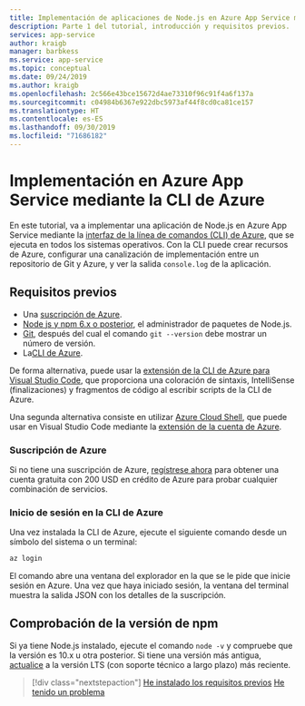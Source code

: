 ```yaml
---
title: Implementación de aplicaciones de Node.js en Azure App Service mediante la CLI de Azure
description: Parte 1 del tutorial, introducción y requisitos previos.
services: app-service
author: kraigb
manager: barbkess
ms.service: app-service
ms.topic: conceptual
ms.date: 09/24/2019
ms.author: kraigb
ms.openlocfilehash: 2c566e43bce15672d4ae73310f96c91f4a6f137a
ms.sourcegitcommit: c04984b6367e922dbc5973af44f8cd0ca81ce157
ms.translationtype: HT
ms.contentlocale: es-ES
ms.lasthandoff: 09/30/2019
ms.locfileid: "71686182"
---
```

# <a name="deploy-to-azure-app-service-using-the-azure-cli"></a>Implementación en Azure App Service mediante la CLI de Azure

En este tutorial, va a implementar una aplicación de Node.js en Azure App Service mediante la [interfaz de la línea de comandos (CLI) de Azure](https://docs.microsoft.com/cli/azure/overview?view=azure-cli-latest), que se ejecuta en todos los sistemas operativos. Con la CLI puede crear recursos de Azure, configurar una canalización de implementación entre un repositorio de Git y Azure, y ver la salida `console.log` de la aplicación.

## <a name="prerequisites"></a>Requisitos previos

- Una [suscripción de Azure](#azure-subscription).
- [Node js y npm 6.x o posterior](https://nodejs.org/en/download), el administrador de paquetes de Node.js.
- [Git](https://git-scm.com/downloads), después del cual el comando `git --version` debe mostrar un número de versión.
- La[CLI de Azure](https://docs.microsoft.com/cli/azure/install-azure-cli).

De forma alternativa, puede usar la [extensión de la CLI de Azure para Visual Studio Code](https://marketplace.visualstudio.com/items?itemName=ms-vscode.azurecli), que proporciona una coloración de sintaxis, IntelliSense (finalizaciones) y fragmentos de código al escribir scripts de la CLI de Azure.

Una segunda alternativa consiste en utilizar [Azure Cloud Shell](https://docs.microsoft.com/azure/cloud-shell/overview), que puede usar en Visual Studio Code mediante la [extensión de la cuenta de Azure](https://marketplace.visualstudio.com/items?itemName=ms-vscode.azure-account).

### <a name="azure-subscription"></a>Suscripción de Azure

Si no tiene una suscripción de Azure, [regístrese ahora](https://azure.microsoft.com/en-us/free/?utm_source=campaign&utm_campaign=vscode-tutorial-node-git&mktingSource=vscode-tutorial-node-git) para obtener una cuenta gratuita con 200 USD en crédito de Azure para probar cualquier combinación de servicios.

### <a name="sign-in-to-the-azure-cli"></a>Inicio de sesión en la CLI de Azure

Una vez instalada la CLI de Azure, ejecute el siguiente comando desde un símbolo del sistema o un terminal:

```bash
az login
```

El comando abre una ventana del explorador en la que se le pide que inicie sesión en Azure. Una vez que haya iniciado sesión, la ventana del terminal muestra la salida JSON con los detalles de la suscripción.

## <a name="check-npm-version"></a>Comprobación de la versión de npm

Si ya tiene Node.js instalado, ejecute el comando `node -v` y compruebe que la versión es 10.x u otra posterior. Si tiene una versión más antigua, [actualice](https://nodejs.org/en/download/) a la versión LTS (con soporte técnico a largo plazo) más reciente.

> [!div class="nextstepaction"]
> [He instalado los requisitos previos](tutorial-vscode-azure-cli-node-02.md) [He tenido un problema](https://www.research.net/r/PWZWZ52?tutorial=node-deployment&step=getting-started)
